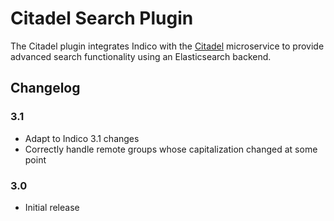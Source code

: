 # Citadel Search Plugin

The Citadel plugin integrates Indico with the [Citadel][citadel] microservice
to provide advanced search functionality using an Elasticsearch backend.

## Changelog

### 3.1

- Adapt to Indico 3.1 changes
- Correctly handle remote groups whose capitalization changed at some point

### 3.0

- Initial release


[citadel]: https://gitlab.cern.ch/webservices/cern-search/cern-search-rest-api
